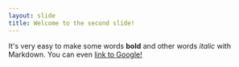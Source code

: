 ```yaml
---
layout: slide
title: Welcome to the second slide!
---
```

It's very easy to make some words **bold** and other words *italic* with Markdown. You can even [link to Google!](http://google.com)
